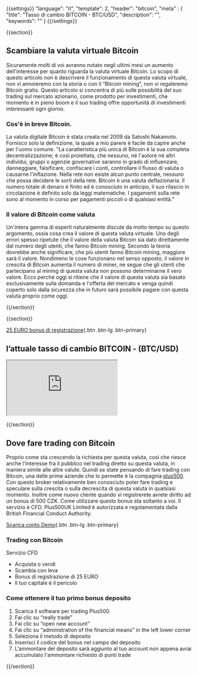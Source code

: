 {{settings}}
  "language": "it",
  "template": 2,
  "header": "bitcoin",
  "meta" : {
    "title": "Tasso di cambio BITCOIN - BTC/USD",
    "description": "",
    "keywords": ""
  }
{{/settings}}

{{section}}

## Scambiare la valuta virtuale Bitcoin

Sicuramente molti di voi avranno notato negli ultimi mesi un aumento dell'interesse per quanto riguarda la valuta virtuale Bitcoin. Lo scopo di questo articolo non è descrivere il funzionamento di questa valuta virtuale, non vi annoieremo con la storia o con il “Bitcoin mining”, non vi regaleremo Bitcoin gratis. Questo articolo si concentra di più sulle possibilità del suo trading sul mercato azionario, come prodotto per investimenti, che momento è in pieno boom e il suo trading offre opportunità di investimenti interessanti ogni giorno.

### Cos'è in breve Bitcoin.

La valuta digitale Bitcoin è stata creata nel 2009 da Satoshi Nakamoto. Fornisco solo la definizione, la quale a mio parere è facile da capire anche per l'uomo comune. "La caratteristica più unica di Bitcoin è la sua completa decentralizzazione; è così proiettata, che nessuno, né l'autore né altri individui, gruppi o agenzie governative saranno in grado di influenzare, danneggiare, falsificare, confiscare i conti, controllare il flusso di valuta o causarne l'inflazione. Nella rete non esiste alcun punto centrale, nessuno che possa decidere le sorti della rete. Bitcoin è una valuta deflazionaria. Il numero totale di denaro è finito ed è conosciuto in anticipo, il suo rilascio in circolazione è definito solo da leggi matematiche. I pagamenti sulla rete sono al momento in corso per pagamenti piccoli o di qualsiasi entità.”

### Il valore di Bitcoin come valuta

Un'intera gamma di esperti naturalmente discute da molto tempo su questo argomento, ossia cosa crea il valore di questa valuta virtuale. Uno degli errori spesso ripetute che il valore della valuta Bitcoin sia dato direttamente dal numero degli utenti, che fanno Bitcoin mining. Secondo la teoria dovrebbe anche significare, che più utenti fanno Bitcoin mining, maggiore sarà il valore. Nondimeno le cose funzionano nel senso opposto, il valore in crescita di Bitcoin aumenta il numero di miner, ne segue che gli utenti che partecipano al mining di questa valuta non possono determinarne il vero valore. Ecco perché oggi si ritiene che il valore di questa valuta sia basato esclusivamente sulla domanda e l'offerta del mercato e venga quindi coperto solo dalla sicurezza che in futuro sarà possibile pagare con questa valuta proprio come oggi.

{{/section}}

{{section}}

[25 EURO bonus di registrazione](http://www.plus500.com/en/StartTrading.aspx?id=66349&pl=2){.btn .btn-lg .btn-primary}

##  l’attuale tasso di cambio BITCOIN - (BTC/USD)

<div class="container kurz">
<a href="http://www.plus500.com/it/StartTrading.aspx?id=66349&tags=Bitcoin&pl=2"></a>
<a href="http://www.plus500.com/it/StartTrading.aspx?id=66349&tags=Bitcoin&pl=2"></a>
<iframe src="http://marketools.plus500.com/Widgets/InstrumentChartContainer?hl=it&cty=IT&id=66349&tags=widg+chart+litecoin&pl=2&instSymb=BTCUSD"></iframe>
</div>

{{/section}}



## Dove fare trading con Bitcoin

Proprio come sta crescendo la richiesta per questa valuta, così che riesce anche l'interesse fra il pubblico nel trading diretto su questa valuta, in maniera simile alle altre valute. Quindi se state pensando di fare trading con Bitcoin, una delle prime aziende che lo permette è la compagnia [plus500](http://www.forexsrovnavac.cz/it/plus500). Con questo broker relativamente ben conosciuto poter fare trading e speculare sulla crescita o sulla decrescita di questa valuta in qualsiasi momento. Inoltre come nuovo cliente quando vi registrerete avrete diritto ad un bonus di 500 CZK. Come utilizzare questo bonus sta soltanto a voi. Il servizio è CFD. Plus500UK Limited è autorizzata e regolamentata dalla British Financial Conduct Authority.

[Scarica conto Demo](http://www.plus500.com/it/StartTrading.aspx?id=66349&pl=2){.btn .btn-lg .btn-primary}

### Trading con Bitcoin
Servizio CFD

 * Acquista o vendi
 * Scambia con leva
 * Bonus di registrazione di 25 EURO
 * Il tuo capitale è il pericolo


### Come ottenere il tuo primo bonus deposito 

 1. Scarica il software per trading Plus500.
 2. Fai clic su “really trade”
 3. Fai clic su “open new account”
 4. Fai clic su “administration of the financial means” in the left lower corner
 5. Seleziona il metodo di deposito
 6. Inserisci il codice del bonus nel campo del deposito
 1. L’ammontare del deposito sarà aggiunto al tuo account non appena avrai accumulato l'ammontare richiesto di punti trade

{{/section}}